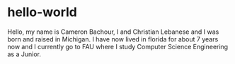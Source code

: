 # hello-world
Hello, my name is Cameron Bachour, I and Christian Lebanese and I was born and raised in Michigan. I have now lived in florida for about 7 years now and I currently go to FAU where I study Computer Science Engineering as a Junior. 
